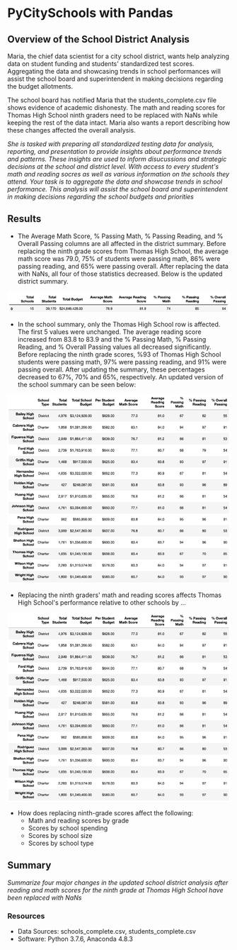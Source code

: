 # PyCitySchools with Pandas

## Overview of the School District Analysis
Maria, the chief data scientist for a city school district, wants help analyzing data on student funding and students' standardized test scores. Aggregating the data and showcasing trends in school performances will assist the school board and superintendent in making decisions regarding the budget allotments.

The school board has notified Maria that the students_complete.csv file shows evidence of academic dishonesty. The math and reading scores for Thomas High School ninth graders need to be replaced with NaNs while keeping the rest of the data intact. Maria also wants a report describing how these changes affected the overall analysis. 

*She is tasked with preparing all standardized testing data for analysis, reporting, and presentation to provide insights about performance trends and patterns. 
These insights are used to inform disucussions and strategic decisions at the school and district level.
With access to every student's math and reading socres as well as various information on the schools they attend. 
Your task is to aggregate the data and showcase trends in school performance.
This analysis will assist the school board and superintendent in making decisions regarding the school budgets and priorities*

## Results
- The Average Math Score, % Passing Math, % Passing Reading, and % Overall Passing columns are all affected in the district summary. Before replacing the ninth grade scores from Thomas High School, the average math score was 79.0, 75% of students were passing math, 86% were passing reading, and 65% were passing overall. After replacing the data with NaNs, all four of those statistics decreased. Below is the updated district summary.

<img src="https://github.com/npantfoerder/school-district-analysis/blob/master/Resources/district_summary_df.png">

- In the school summary, only the Thomas High School row is affected. The first 5 values were unchanged. The average reading score increased from 83.8 to 83.9 and the % Passing Math, % Passing Reading, and % Overall Passing values all decreased significantly. Before replacing the ninth grade scores, %93 of Thomas High School students were passing math, 97% were passing reading, and 91% were passing overall. After updating the summary, these percentages decreased to 67%, 70% and 65%, respectively. An updated version of the school summary can be seen below:

<img src="https://github.com/npantfoerder/school-district-analysis/blob/master/Resources/by_school_summary_df.png" width="600">

- Replacing the ninth graders' math and reading scores affects Thomas High School's performance relative to other schools by ...

<img src="https://github.com/npantfoerder/school-district-analysis/blob/master/Resources/by_school_summary_df.png" width="600">

- How does replacing ninth-grade scores affect the following:
  - Math and reading scores by grade
  - Scores by school spending
  - Scores by school size
  - Scores by school type

## Summary
*Summarize four major changes in the updated school district analysis after reading and math scores for the ninth grade at Thomas High School have been replaced with NaNs*

### Resources
- Data Sources: schools_complete.csv, students_complete.csv
- Software: Python 3.7.6, Anaconda 4.8.3
